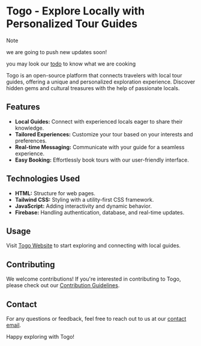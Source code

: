 # Togo - Explore Locally with Personalized Tour Guides

> [!note]
>
> we are going to push new updates soon!
>
> you may look our [todo](todo.md) to know what we are cooking

Togo is an open-source platform that connects travelers with local tour guides, offering a unique and personalized exploration experience. Discover hidden gems and cultural treasures with the help of passionate locals.

## Features

- **Local Guides:** Connect with experienced locals eager to share their knowledge.
- **Tailored Experiences:** Customize your tour based on your interests and preferences.
- **Real-time Messaging:** Communicate with your guide for a seamless experience.
- **Easy Booking:** Effortlessly book tours with our user-friendly interface.

## Technologies Used

- **HTML:** Structure for web pages.
- **Tailwind CSS:** Styling with a utility-first CSS framework.
- **JavaScript:** Adding interactivity and dynamic behavior.
- **Firebase:** Handling authentication, database, and real-time updates.

## Usage

Visit [Togo Website](https://mgurunikhil.github.io/toGoWeb) to start exploring and connecting with local guides.

## Contributing

We welcome contributions! If you're interested in contributing to Togo, please check out our [Contribution Guidelines](contributing.md).

## Contact

For any questions or feedback, feel free to reach out to us at our [contact email](mailto:gurunikhilmangaraju@gmail.com).

Happy exploring with Togo!
